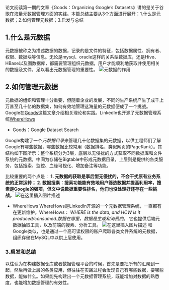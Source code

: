 论文阅读第一期的文章《Goods：Organizing Google’s Datasets》讲的是关于谷歌在海量元数据管理方面的实践。本篇总结主要从3个方面进行展开：1.什么是元数据；2.如何管理元数据；3.启发与总结
## 1.什么是元数据
元数据被称之为描述数据的数据，记录的是文件的特征，包括数据属性、拥有者、权限、数据块等信息。无论是mysql、oracle这样的关系型数据库，还是Hive、HBase以及图数据库，都需要管理组织元数据，用户才能顺利地获取并使用相关的数据及文件，足以看出元数据管理的重要性。
![元数据的作用](https://img-blog.csdnimg.cn/20181029214753715.png?x-oss-process=image/watermark,type_ZmFuZ3poZW5naGVpdGk,shadow_10,text_aHR0cHM6Ly9ibG9nLmNzZG4ubmV0L3UwMTI5MjI4Mzg=,size_16,color_FFFFFF,t_70)
## 2.如何管理元数据
元数据的组织和管理十分重要，但随着企业的发展，不同的生产系统产生了成千上万甚至几十亿的数据集，如何有效地管理这海量的元数据便成了一个挑战。Google在[Goods](https://github.com/dantezhao/paper-notes/blob/master/0001/Goods%20Organizing%20Google%E2%80%99s%20Datasets.pdf)这篇文章介绍相关理论和实践。LinkedIn也开源了元数据管理系统[WhereHows](https://github.com/linkedin/WhereHows)

 - Goods：Google Dataset Search
 
Google构建了一个*元数据目录*来管理几十亿数据集的元数据，以供工程师们了解Google有哪些数据，哪些数据比较常用（数据排名，类似网页的PageRank）。其结构如下图所示：整个系统分为3层，底层以无侵扰的方式获取不同数据库和文件系统的元数据，中间为存储在Bigtable中形成元数据目录，上层则是提供的各类服务，包括搜索、监控、血缘可视化、增加备注等功能。

比较重要的两个点是：
**1. 元数据的获取是事后型无侵扰的，不会干扰原有业务系统的正常运转；
2. 数据搜素：搜索功能能有效地用户筛选数据并提高利用率，搜素是Google的强项，但文中说数据重要性排名，他们也没处理好还存在一些挑战。**
![在这里插入图片描述](https://img-blog.csdnimg.cn/20181029215221881.png?x-oss-process=image/watermark,type_ZmFuZ3poZW5naGVpdGk,shadow_10,text_aHR0cHM6Ly9ibG9nLmNzZG4ubmV0L3UwMTI5MjI4Mzg=,size_16,color_FFFFFF,t_70)
 - WhereHows
 WhereHows是LinkedIn开源的一个元数据管理系统，一直都有在更新维护。WhereHows： *WHERE is the data, and HOW is it produced/consumed.数据在哪里，数据是生成和消费的*。 它也提供后端元数据抽取工具，以及前端的搜素、分析工具。
![在这里插入图片描述](https://img-blog.csdnimg.cn/20181029221903590.png?x-oss-process=image/watermark,type_ZmFuZ3poZW5naGVpdGk,shadow_10,text_aHR0cHM6Ly9ibG9nLmNzZG4ubmV0L3UwMTI5MjI4Mzg=,size_16,color_FFFFFF,t_70)
和Google类似，也是通过一个高可读权限的账户爬取各类文件系统的元数据，组织存储在MySQL中以供上层使用。
### 3.启发和总结
以往认为在构建数据仓库或者数据管理平台的时候，首先是要把所有的汇聚到一起，然后再做上层的各类应用，但往往在实践过程会发现自己有哪些数据，要哪些数据，能做什么。如果能先构建出一个元数据管理系统，既能增加对数据的熟悉度，也能增加数据管理的有效性。

